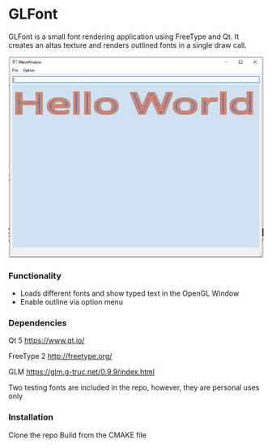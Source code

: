 # GLFont
GLFont is a small font rendering application using FreeType and Qt. It creates an altas texture and renders outlined fonts in a single draw call. 

![Welcome UI](image/screenshot.png)

### Functionality
- Loads different fonts and show typed text in the OpenGL Window
- Enable outline via option menu  

### Dependencies
Qt 5 https://www.qt.io/

FreeType 2 http://freetype.org/

GLM https://glm.g-truc.net/0.9.9/index.html 

Two testing fonts are included in the repo, however, they are personal uses only 

### Installation
Clone the repo
Build from the CMAKE file

